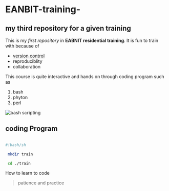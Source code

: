 # EANBIT-training-
## my third repository for a given training ## 
This is my *first repository* in **EABNIT residential training**.
It is fun to train with because of 
- [version control](https://ourcodingclub.github.io/2017/02/27/git.html)
- reproduciblity 
- collaboration

This course is quite interactive and hands on 
through coding program such as 
1. bash 
2. phyton 
3. perl 

![bash scripting](https://www.cyberciti.biz/media/new/faq/2016/01/Hello-World-Bash-Shell-Script-Program.jpg)

## coding Program ##
```bash

#!bash/sh

 mkdir train

 cd ./train 
```

How to learn to code
> patience and practice 

